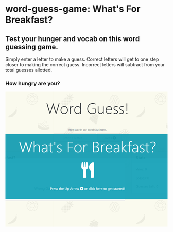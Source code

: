 # word-guess-game: What's For Breakfast?

## Test your hunger and vocab on this word guessing game.

Simply enter a letter to make a guess. Correct letters will get to one step closer to making the correct guess. Incorrect letters will subtract from your total guesses allotted.

### How hungry are you?

![Breakfast](./assets/image/breakfast.png)
